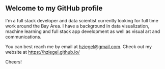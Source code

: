 ## Welcome to my GitHub profile

<!--
**hziegel/hziegel** is a ✨ _special_ ✨ repository because its `README.md` (this file) appears on your GitHub profile.

Here are some ideas to get you started:

- 🔭 I’m currently working on ...
- 🌱 I’m currently learning ...
- 👯 I’m looking to collaborate on ...
- 🤔 I’m looking for help with ...
- 💬 Ask me about ...
- 📫 How to reach me: ...
- 😄 Pronouns: ...
- ⚡ Fun fact: ...
-->

I'm a full stack developer and data scientist currently looking for full time work around the Bay Area. I have a background in data visualization, machine learning and full stack app development as well as visual art and communications.

You can best reach me by email at hziegel@gmail.com.
Check out my website at https://hziegel.github.io/

Cheers!
